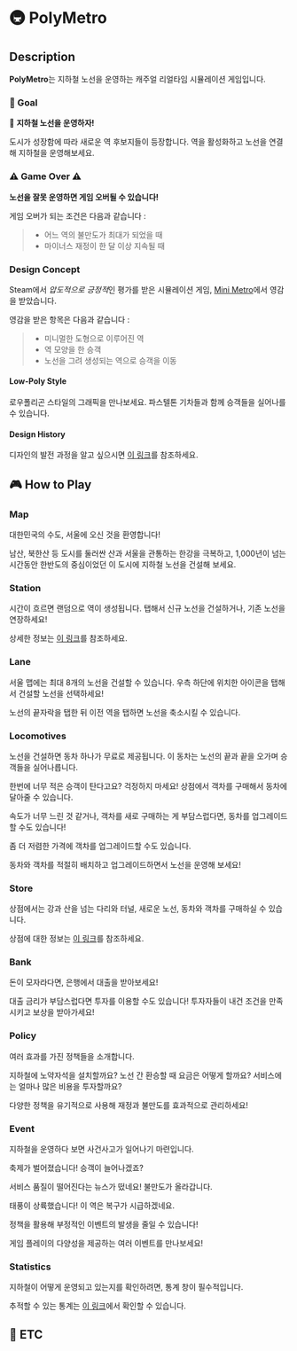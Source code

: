 # :metro: PolyMetro
## Description
**PolyMetro**는 지하철 노선을 운영하는 캐주얼 리얼타임 시뮬레이션 게임입니다.
### :dart: Goal
 🚋 **지하철 노선을 운영하자!**

도시가 성장함에 따라 새로운 역 후보지들이 등장합니다. 역을 활성화하고 노선을 연결해 지하철을 운영해보세요.
### ⚠️ Game Over ⚠️
**노선을 잘못 운영하면 게임 오버될 수 있습니다!**

게임 오버가 되는 조건은 다음과 같습니다 :
> * 어느 역의 불만도가 최대가 되었을 때
> * 마이너스 재정이 한 달 이상 지속될 때


### Design Concept
Steam에서 *압도적으로 긍정적*인 평가를 받은 시뮬레이션 게임, [Mini Metro](https://store.steampowered.com/app/287980/Mini_Metro/)에서 영감을 받았습니다.

영감을 받은 항목은 다음과 같습니다 :
 > * 미니멀한 도형으로 이루어진 역
 > * 역 모양을 한 승객
 > * 노선을 그려 생성되는 역으로 승객을 이동

#### Low-Poly Style
로우폴리곤 스타일의 그래픽을 만나보세요. 파스텔톤 기차들과 함께 승객들을 실어나를 수 있습니다.

#### Design History
디자인의 발전 과정을 알고 싶으시면 [이 링크]()를 참조하세요.

## 🎮 How to Play

### Map
대한민국의 수도, 서울에 오신 것을 환영합니다!

남산, 북한산 등 도시를 둘러싼 산과 서울을 관통하는 한강을 극복하고, 1,000년이 넘는 시간동안 한반도의 중심이었던 이 도시에 지하철 노선을 건설해 보세요.

### Station
시간이 흐르면 랜덤으로 역이 생성됩니다. 탭해서 신규 노선을 건설하거나, 기존 노선을 연장하세요!

상세한 정보는 [이 링크]()를 참조하세요.

### Lane
서울 맵에는 최대 8개의 노선을 건설할 수 있습니다. 우측 하단에 위치한 아이콘을 탭해서 건설할 노선을 선택하세요!

노선의 끝자락을 탭한 뒤 이전 역을 탭하면 노선을 축소시킬 수 있습니다.

### Locomotives
노선을 건설하면 동차 하나가 무료로 제공됩니다. 이 동차는 노선의 끝과 끝을 오가며 승객들을 실어나릅니다.

한번에 너무 적은 승객이 탄다고요? 걱정하지 마세요! 상점에서 객차를 구매해서 동차에 달아줄 수 있습니다.

속도가 너무 느린 것 같거나, 객차를 새로 구매하는 게 부담스럽다면, 동차를 업그레이드할 수도 있습니다!

좀 더 저렴한 가격에 객차를 업그레이드할 수도 있습니다.

동차와 객차를 적절히 배치하고 업그레이드하면서 노선을 운영해 보세요!

### Store
상점에서는 강과 산을 넘는 다리와 터널, 새로운 노선, 동차와 객차를 구매하실 수 있습니다.

상점에 대한 정보는 [이 링크]()를 참조하세요.

### Bank
돈이 모자라다면, 은행에서 대출을 받아보세요!

대출 금리가 부담스럽다면 투자를 이용할 수도 있습니다! 투자자들이 내건 조건을 만족시키고 보상을 받아가세요!

### Policy
여러 효과를 가진 정책들을 소개합니다. 

지하철에 노약자석을 설치할까요? 노선 간 환승할 때 요금은 어떻게 할까요? 서비스에는 얼마나 많은 비용을 투자할까요?

다양한 정책을 유기적으로 사용해 재정과 불만도를 효과적으로 관리하세요!
 
### Event
지하철을 운영하다 보면 사건사고가 일어나기 마련입니다.

축제가 벌어졌습니다! 승객이 늘어나겠죠?

서비스 품질이 떨어진다는 뉴스가 떴네요! 불만도가 올라갑니다.

태풍이 상륙했습니다! 이 역은 복구가 시급하겠네요.

정책을 활용해 부정적인 이벤트의 발생을 줄일 수 있습니다!

게임 플레이의 다양성을 제공하는 여러 이벤트를 만나보세요! 

### Statistics
지하철이 어떻게 운영되고 있는지를 확인하려면, 통계 창이 필수적입니다.

추적할 수 있는 통계는 [이 링크]()에서 확인할 수 있습니다.

## 📢 ETC

